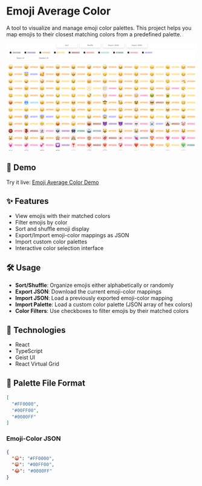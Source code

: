 # Emoji Average Color

A tool to visualize and manage emoji color palettes. This project helps you map emojis to their closest matching colors from a predefined palette.

![Screenshot of Emoji Average Color tool](./screenshots/Screenshot.png)

## 🔗 Demo

Try it live: [Emoji Average Color Demo](https://dwt6g2.csb.app)

## ✨ Features

- View emojis with their matched colors
- Filter emojis by color
- Sort and shuffle emoji display
- Export/Import emoji-color mappings as JSON
- Import custom color palettes
- Interactive color selection interface

## 🛠️ Usage

- **Sort/Shuffle**: Organize emojis either alphabetically or randomly
- **Export JSON**: Download the current emoji-color mappings
- **Import JSON**: Load a previously exported emoji-color mapping
- **Import Palette**: Load a custom color palette (JSON array of hex colors)
- **Color Filters**: Use checkboxes to filter emojis by their matched colors

## 🚀 Technologies

- React
- TypeScript
- Geist UI
- React Virtual Grid

## 📝 Palette File Format

```json
[
  "#FF0000",
  "#00FF00",
  "#0000FF"
]
```

### Emoji-Color JSON 

```json
{
  "😀": "#FF0000",
  "😁": "#00FF00",
  "😂": "#0000FF"
}
```
